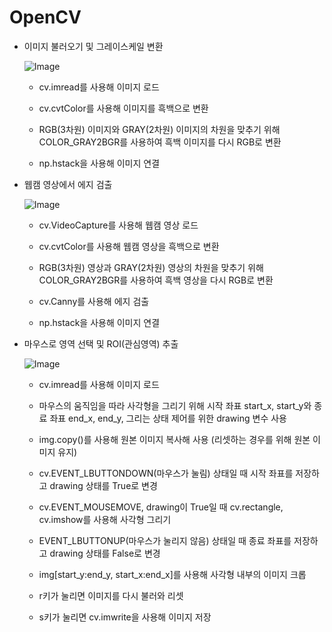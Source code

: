 # OpenCV

+ 이미지 불러오기 및 그레이스케일 변환

   ![Image](https://github.com/user-attachments/assets/f77f1017-dd15-4a5d-8c30-2c483d1826ec)

  + cv.imread를 사용해 이미지 로드
 
  + cv.cvtColor를 사용해 이미지를 흑백으로 변환
  
  + RGB(3차원) 이미지와 GRAY(2차원) 이미지의 차원을 맞추기 위해 COLOR_GRAY2BGR를 사용하여 흑백 이미지를 다시 RGB로 변환
 
  + np.hstack을 사용해 이미지 연결

+ 웹캠 영상에서 에지 검출

   ![Image](https://github.com/user-attachments/assets/de145712-4c4c-47b3-9356-97e5dc60fd7a)

  + cv.VideoCapture를 사용해 웹캠 영상 로드
 
  + cv.cvtColor를 사용해 웹캠 영상을 흑백으로 변환
  
  + RGB(3차원) 영상과 GRAY(2차원) 영상의 차원을 맞추기 위해 COLOR_GRAY2BGR를 사용하여 흑백 영상을 다시 RGB로 변환
 
  + cv.Canny를 사용해 에지 검출
 
  + np.hstack을 사용해 이미지 연결

+ 마우스로 영역 선택 및 ROI(관심영역) 추출

   ![Image](https://github.com/user-attachments/assets/f57b6eb5-81a0-4c77-9350-f202bc18e24d)   

  + cv.imread를 사용해 이미지 로드
 
  + 마우스의 움직임을 따라 사각형을 그리기 위해 시작 좌표 start_x, start_y와 종료 좌표 end_x, end_y, 그리는 상태 제어를 위한 drawing 변수 사용
 
  + img.copy()를 사용해 원본 이미지 복사해 사용 (리셋하는 경우를 위해 원본 이미지 유지)
 
  + cv.EVENT_LBUTTONDOWN(마우스가 눌림) 상태일 때 시작 좌표를 저장하고 drawing 상태를 True로 변경
 
  + cv.EVENT_MOUSEMOVE, drawing이 True일 때 cv.rectangle, cv.imshow를 사용해 사각형 그리기
 
  + EVENT_LBUTTONUP(마우스가 눌리지 않음) 상태일 때 종료 좌표를 저장하고 drawing 상태를 False로 변경
 
  + img[start_y:end_y, start_x:end_x]를 사용해 사각형 내부의 이미지 크롭
 
  + r키가 눌리면 이미지를 다시 불러와 리셋
 
  + s키가 눌리면 cv.imwrite을 사용해 이미지 저장
